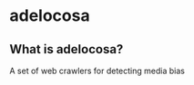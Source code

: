 adelocosa
=========

What is adelocosa?
------------------
A set of web crawlers for detecting media bias
